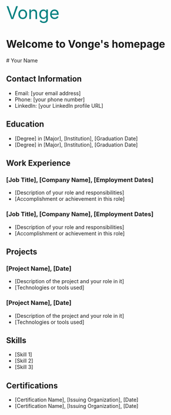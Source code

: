 <div>
  
</div>


<font size=10 color=teal>Vonge</font>
<h1>Welcome to Vonge's homepage</h1>
# Your Name

## Contact Information

- Email: [your email address]
- Phone: [your phone number]
- LinkedIn: [your LinkedIn profile URL]

## Education

- [Degree] in [Major], [Institution], [Graduation Date]
- [Degree] in [Major], [Institution], [Graduation Date]

## Work Experience

### [Job Title], [Company Name], [Employment Dates]

- [Description of your role and responsibilities]
- [Accomplishment or achievement in this role]

### [Job Title], [Company Name], [Employment Dates]

- [Description of your role and responsibilities]
- [Accomplishment or achievement in this role]

## Projects

### [Project Name], [Date]

- [Description of the project and your role in it]
- [Technologies or tools used]

### [Project Name], [Date]

- [Description of the project and your role in it]
- [Technologies or tools used]

## Skills

- [Skill 1]
- [Skill 2]
- [Skill 3]

## Certifications

- [Certification Name], [Issuing Organization], [Date]
- [Certification Name], [Issuing Organization], [Date]

